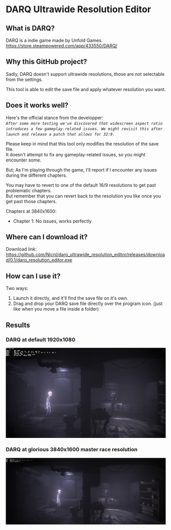 # DARQ Ultrawide Resolution Editor

## What is DARQ?

DARQ is a indie game made by Unfold Games.  
https://store.steampowered.com/app/433550/DARQ/

## Why this GitHub project?

Sadly, DARQ doesn't support ultrawide resolutions, those are not selectable from the settings.

This tool is able to edit the save file and apply whatever resolution you want.

## Does it works well?

Here's the official stance from the developper:  
_`After some more testing we've discovered that widescreen aspect ratio introduces a few gameplay-related issues. We might revisit this after launch and release a patch that allows for 32:9.`_

Please keep in mind that this tool only modifies the resolution of the save file.  
It doesn't attempt to fix any gameplay-related issues, so you might encounter some.

But; As I'm playing through the game, I'll report if I encounter any issues during the different chapters.

You may have to revert to one of the default 16/9 resolutions to get past problematic chapters.  
But remember that you can revert back to the resolution you like once you get past those chapters.

Chapters at 3840x1600:  

- Chapter 1: No issues, works perfectly

## Where can I download it?

Download link:  
https://github.com/Nicnl/darq_ultrawide_resolution_editor/releases/download/0.1/darq_resolution_editor.exe

## How can I use it?

Two ways:

1. Launch it directly, and it'll find the save file on it's own.
2. Drag and drop your DARQ save file directly over the program icon. (just like when you move a file inside a folder)

## Results

### DARQ at default 1920x1080

![DARQ at 1920x1080](DARQ_2019_08_23_01_04_44_828.jpg)

### DARQ at glorious 3840x1600 master race resolution

![DARQ at glorious 3840x1600 master race resolution](DARQ_2019_08_23_01_05_17_788.jpg)
